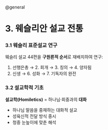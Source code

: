 @general

# 3. 웨슬리안 설교 전통

### 3.1 웨슬리 표준설교 연구

웨슬리 설교 44편을 **구원론적 순서**로 재배치하여 연구:

1. 선행은총 → 2. 회개 → 3. 칭의 → 4. 양자됨
2. 신생 → 6. 성화 → 7. 기독자의 완전

### 3.2 설교학적 기초

**설교학(Homiletics)** = 하나님·회중과의 **대화**

- 하나님 말씀을 중재하는 대화적 설교
- 성육신적 전달 방식 중시
- 청중 눈높이에 맞춘 해석
